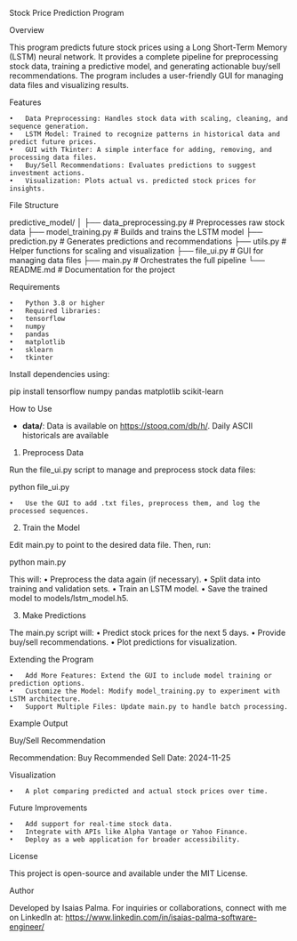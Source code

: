Stock Price Prediction Program

Overview

This program predicts future stock prices using a Long Short-Term Memory (LSTM) neural network. It provides a complete pipeline for preprocessing stock data, training a predictive model, and generating actionable buy/sell recommendations. The program includes a user-friendly GUI for managing data files and visualizing results.

Features

	•	Data Preprocessing: Handles stock data with scaling, cleaning, and sequence generation.
	•	LSTM Model: Trained to recognize patterns in historical data and predict future prices.
	•	GUI with Tkinter: A simple interface for adding, removing, and processing data files.
	•	Buy/Sell Recommendations: Evaluates predictions to suggest investment actions.
	•	Visualization: Plots actual vs. predicted stock prices for insights.

File Structure

predictive_model/
│
├── data_preprocessing.py   # Preprocesses raw stock data
├── model_training.py       # Builds and trains the LSTM model
├── prediction.py           # Generates predictions and recommendations
├── utils.py                # Helper functions for scaling and visualization
├── file_ui.py              # GUI for managing data files
├── main.py                 # Orchestrates the full pipeline
└── README.md               # Documentation for the project

Requirements

	•	Python 3.8 or higher
	•	Required libraries:
	•	tensorflow
	•	numpy
	•	pandas
	•	matplotlib
	•	sklearn
	•	tkinter

Install dependencies using:

pip install tensorflow numpy pandas matplotlib scikit-learn

How to Use

- **data/**: Data is available on https://stooq.com/db/h/. Daily ASCII historicals are available

1. Preprocess Data

Run the file_ui.py script to manage and preprocess stock data files:

python file_ui.py

	•	Use the GUI to add .txt files, preprocess them, and log the processed sequences.

2. Train the Model

Edit main.py to point to the desired data file. Then, run:

python main.py

This will:
	•	Preprocess the data again (if necessary).
	•	Split data into training and validation sets.
	•	Train an LSTM model.
	•	Save the trained model to models/lstm_model.h5.

3. Make Predictions

The main.py script will:
	•	Predict stock prices for the next 5 days.
	•	Provide buy/sell recommendations.
	•	Plot predictions for visualization.

Extending the Program

	•	Add More Features: Extend the GUI to include model training or prediction options.
	•	Customize the Model: Modify model_training.py to experiment with LSTM architecture.
	•	Support Multiple Files: Update main.py to handle batch processing.

Example Output

Buy/Sell Recommendation

Recommendation: Buy
Recommended Sell Date: 2024-11-25

Visualization

	•	A plot comparing predicted and actual stock prices over time.

Future Improvements

	•	Add support for real-time stock data.
	•	Integrate with APIs like Alpha Vantage or Yahoo Finance.
	•	Deploy as a web application for broader accessibility.

License

This project is open-source and available under the MIT License.

Author

Developed by Isaias Palma. For inquiries or collaborations, connect with me on LinkedIn at:
https://www.linkedin.com/in/isaias-palma-software-engineer/
